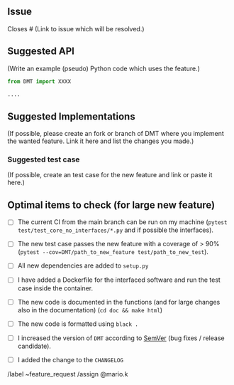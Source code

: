 ## Issue

Closes #
(Link to issue which will be resolved.)


## Suggested API

(Write an example (pseudo) Python code which uses the feature.)

```python
from DMT import XXXX

....
```

## Suggested Implementations

(If possible, please create an fork or branch of DMT where you implement the wanted feature. Link it here and list the changes you made.)

### Suggested test case

(If possible, create an test case for the new feature and link or paste it here.)

## Optimal items to check (for large new feature)

* [ ] The current CI from the main branch can be run on my machine (`pytest test/test_core_no_interfaces/*.py` and if possible the interfaces).
* [ ] The new test case passes the new feature with a coverage of > 90% (`pytest --cov=DMT/path_to_new_feature test/path_to_new_test`).
* [ ] All new dependencies are added to `setup.py`
* [ ] I have added a Dockerfile for the interfaced software and run the test case inside the container.
* [ ] The new code is documented in the functions (and for large changes also in the documentation) (`cd doc && make html`)
* [ ] The new code is formatted using `black .`
* [ ] I increased the version of `DMT` according to [SemVer](http://semver.org/) (bug fixes / release candidate).
* [ ] I added the change to the `CHANGELOG`


/label ~feature_request
/assign @mario.k